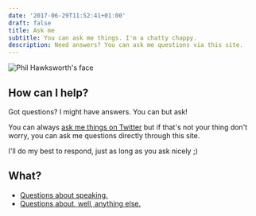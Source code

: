 ```yaml
---
date: '2017-06-29T11:52:41+01:00'
draft: false
title: Ask me
subtitle: You can ask me things. I'm a chatty chappy.
description: Need answers? You can ask me questions via this site.
---
```

<img src="/images/philhawksworth-goon@2x.jpg" alt="Phil Hawksworth's face" class="avatar avatar-upclose" />

## How can I help?

Got questions? I might have answers. You can but ask!

You can always [ask me things on Twitter](https://www.twitter.com/philhawksworth) but if that's not your thing don't worry, you can ask me questions directly through this site.

I'll do my best to respond, just as long as you ask nicely ;)

## What?

- [Questions about speaking.](to-speak)
- [Questions about, well, anything else.](anything)
